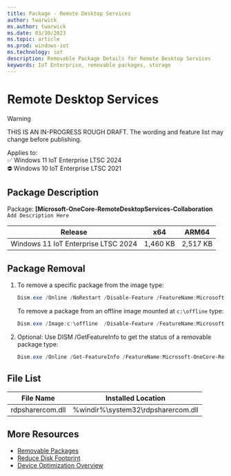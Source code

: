 ```yaml
---
title: Package - Remote Desktop Services
author: twarwick
ms.author: twarwick
ms.date: 03/30/2023
ms.topic: article
ms.prod: windows-iot
ms.technology: iot
description: Removable Package Details for Remote Desktop Services
keywords: IoT Enterprise, removable packages, storage
---
```


# Remote Desktop Services

> [!WARNING]
> THIS IS AN IN-PROGRESS ROUGH DRAFT. The wording and feature list may change before publishing.

Applies to:  
✅ Windows 11 IoT Enterprise LTSC 2024  
⛔ Windows 10 IoT Enterprise LTSC 2021

## Package Description

Package: **[Microsoft-OneCore-RemoteDesktopServices-Collaboration** </br>  `Add Description Here`

| Release                             |   x64     |    ARM64    |
|-------------------------------------|:---------:|:-----------:|
| Windows 11 IoT Enterprise LTSC 2024 | 1,460 KB  | 2,517 KB    |

## Package Removal

1. To remove a specific package from the image type:

   ```powershell
   Dism.exe /Online /NoRestart /Disable-Feature /FeatureName:Microsoft-OneCore-RemoteDesktopServices-Collaboration /PackageName:@Package
   ````

   To remove a package from an offline image mounted at `c:\offline` type:

   ```powershell
   Dism.exe /Image:c:\offline  /Disable-Feature /FeatureName:Microsoft-OneCore-RemoteDesktopServices-Collaboration /PackageName:@Package
   ```

1. Optional: Use DISM /GetFeatureInfo to get the status of a removable package type:

   ```powershell
   Dism.exe /Online /Get-FeatureInfo /FeatureName:Microsoft-OneCore-RemoteDesktopServices-Collaboration /PackageName:@Package
   ````

## File List

| File Name | Installed Location |
|-----------|--------------------|
| rdpsharercom.dll | %windir%\system32\rdpsharercom.dll |

## More Resources

- [Removable Packages](/windows/iot/iot-enterprise/Optimize-Your-Device/Removable-Packages)
- [Reduce Disk Footprint](/windows/iot/iot-enterprise/Optimize-Your-Device/Reduce-Disk-Footprint)
- [Device Optimization Overview](/windows/iot/iot-enterprise/Optimize-Your-Device/Overview)
